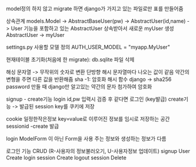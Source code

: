 model정의 하지 않고 migrate 하면 django가 가지고 있는 파일로만 표를 만들어줌


상속관계
models.Model -> AbstractBaseUser(pw) -> AbstractUser(id,name) -> User 
기능을 포함하고 있는 AbstractUser 상속받아서 새로운 myUser 생성
AbstractUser -> myUser

settings.py 사용할 모델 정의
AUTH_USER_MODEL = "myapp.MyUser"

현재테이블 초기화(처음에 한 migrate): db.sqlite 파일 삭제


해싱
문자열 -> 무작위의 숫자로 변환
단방향 해시 문자열마다 나오는 값이 같음 약간의 변형을 주면 다른 값을 반환해줌
sha -1: 암호화 해시 함수
django -> sha256 
password 만들 때 django만 알고있는 약간의 문자 첨가하여 암호화



signup - create기능 
login id,pw 입력시 검증 후 같다면 로그인 (key발급) create기능
 -> 발급된 session key를 쿠키에 저장

cookie 일정한작은정보 key=value로 이루어진 정보를 임시로 저장하는 공간
sessionid -create 발급

login ModelForm 이 아닌 Form을 사용
주는 정보와 생성하는 정보가 다름 



로그인 기능 CRUD (R-사용자의 정보불러오기, U-사용자정보 업데이트)
signup User Create
login  session Create
logout session Delete
